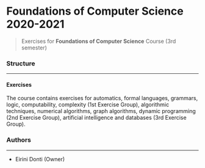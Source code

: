 # Foundations of Computer Science 2020-2021
> Exercises for **Foundations of Computer Science** Course (3rd semester)

### Structure
---
#### Exercises

The course contains exercises for automatics, formal languages, grammars, logic, computability, complexity (1st Exercise Group), algorithmic techniques, numerical algorithms, graph algorithms, dynamic programming (2nd Exercise Group), artificial intelligence and databases (3rd Exercise Group).

### Authors
---

- Eirini Donti (Owner)

<!-- ### License
--- -->
